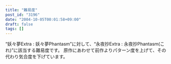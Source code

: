 ```yaml
---
title: "難易度"
post_id: "3196"
date: "2004-10-05T00:01:58+09:00"
draft: false
tags: []
---
```



“妖々夢Extra : 妖々夢Phantasm”に対して、“永夜抄Extra : 永夜抄Phantasm(これ)”に該当する難易度です。
原作にあわせて前作よりパターン度を上げて、その代わり気合度を下げています。
